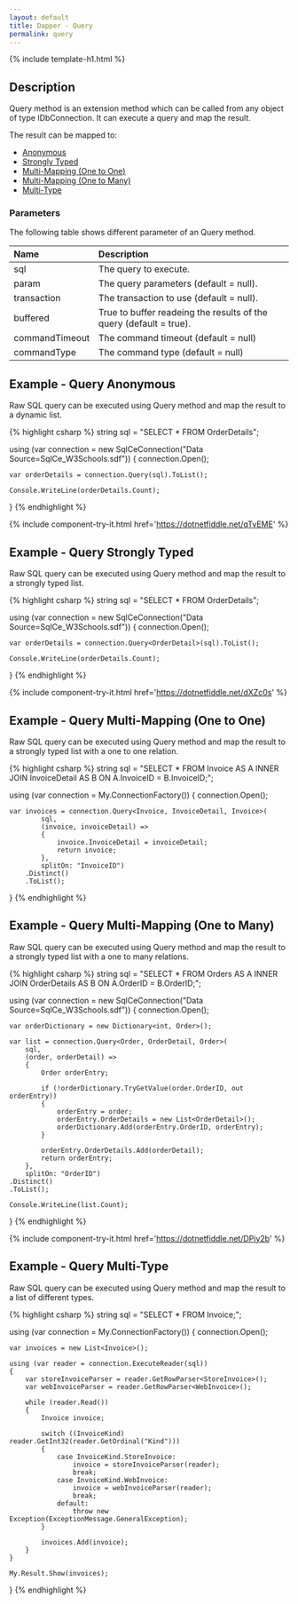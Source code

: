 ```yaml
---
layout: default
title: Dapper - Query 
permalink: query
---
```


{% include template-h1.html %}

## Description
Query method is an extension method which can be called from any object of type IDbConnection. It can execute a query and map the result.

The result can be mapped to:

- [Anonymous](#example---query-anonymous)
- [Strongly Typed](#example---query-strongly-typed)
- [Multi-Mapping (One to One)](#example---query-multi-mapping-one-to-one)
- [Multi-Mapping (One to Many)](#example---query-multi-mapping-one-to-many)
- [Multi-Type](#example---query-multi-type)

### Parameters
The following table shows different parameter of an Query method.

| Name | Description |
| :--- | :---------- |
| sql         | The query to execute. |
| param       | The query parameters (default = null). |
| transaction | The transaction to use (default = null). |
| buffered    | True to buffer readeing the results of the query (default = true). |
| commandTimeout | The command timeout (default = null) |
| commandType    | The command type (default = null) |

## Example - Query Anonymous
Raw SQL query can be executed using Query method and map the result to a dynamic list.

{% highlight csharp %}
string sql = "SELECT * FROM OrderDetails";

using (var connection = new SqlCeConnection("Data Source=SqlCe_W3Schools.sdf"))
{
	connection.Open();
	
	var orderDetails = connection.Query(sql).ToList();

	Console.WriteLine(orderDetails.Count);
}
{% endhighlight %}

{% include component-try-it.html href='https://dotnetfiddle.net/qTvEME' %}

## Example - Query Strongly Typed
Raw SQL query can be executed using Query method and map the result to a strongly typed list.

{% highlight csharp %}
string sql = "SELECT * FROM OrderDetails";

using (var connection = new SqlCeConnection("Data Source=SqlCe_W3Schools.sdf"))
{
	connection.Open();
	
	var orderDetails = connection.Query<OrderDetail>(sql).ToList();

	Console.WriteLine(orderDetails.Count);
}
{% endhighlight %}

{% include component-try-it.html href='https://dotnetfiddle.net/dXZc0s' %}

## Example - Query Multi-Mapping (One to One)
Raw SQL query can be executed using Query method and map the result to a strongly typed list with a one to one relation.

{% highlight csharp %}
string sql = "SELECT * FROM Invoice AS A INNER JOIN InvoiceDetail AS B ON A.InvoiceID = B.InvoiceID;";

using (var connection = My.ConnectionFactory())
{
    connection.Open();

    var invoices = connection.Query<Invoice, InvoiceDetail, Invoice>(
            sql,
            (invoice, invoiceDetail) =>
            {
                invoice.InvoiceDetail = invoiceDetail;
                return invoice;
            },
            splitOn: "InvoiceID")
        .Distinct()
        .ToList();
}
{% endhighlight %}

## Example - Query Multi-Mapping (One to Many)
Raw SQL query can be executed using Query method and map the result to a strongly typed list with a one to many relations.

{% highlight csharp %}
string sql = "SELECT * FROM Orders AS A INNER JOIN OrderDetails AS B ON A.OrderID = B.OrderID;";

using (var connection = new SqlCeConnection("Data Source=SqlCe_W3Schools.sdf"))
{
    connection.Open();
    
    var orderDictionary = new Dictionary<int, Order>();
    
    var list = connection.Query<Order, OrderDetail, Order>(
        sql,
        (order, orderDetail) =>
        {
          	Order orderEntry;
          
          	if (!orderDictionary.TryGetValue(order.OrderID, out orderEntry))
          	{
              	orderEntry = order;
              	orderEntry.OrderDetails = new List<OrderDetail>();
              	orderDictionary.Add(orderEntry.OrderID, orderEntry);
          	}
        
          	orderEntry.OrderDetails.Add(orderDetail);
          	return orderEntry;
        },
        splitOn: "OrderID")
    .Distinct()
    .ToList();
    
    Console.WriteLine(list.Count);
}
{% endhighlight %}

{% include component-try-it.html href='https://dotnetfiddle.net/DPiy2b' %}

## Example - Query Multi-Type
Raw SQL query can be executed using Query method and map the result to a list of different types.

{% highlight csharp %}
string sql = "SELECT * FROM Invoice;";

using (var connection = My.ConnectionFactory())
{
    connection.Open();

    var invoices = new List<Invoice>();

    using (var reader = connection.ExecuteReader(sql))
    {
        var storeInvoiceParser = reader.GetRowParser<StoreInvoice>();
        var webInvoiceParser = reader.GetRowParser<WebInvoice>();

        while (reader.Read())
        {
            Invoice invoice;

            switch ((InvoiceKind) reader.GetInt32(reader.GetOrdinal("Kind")))
            {
                case InvoiceKind.StoreInvoice:
                    invoice = storeInvoiceParser(reader);
                    break;
                case InvoiceKind.WebInvoice:
                    invoice = webInvoiceParser(reader);
                    break;
                default:
                    throw new Exception(ExceptionMessage.GeneralException);
            }

            invoices.Add(invoice);
        }
    }
    
    My.Result.Show(invoices);
}
{% endhighlight %}

